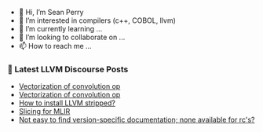 - 👋 Hi, I’m Sean Perry
- 👀 I’m interested in compilers (c++, COBOL, llvm)
- 🌱 I’m currently learning ...
- 💞️ I’m looking to collaborate on ...
- 📫 How to reach me ...

<!---
s66perry/s66perry is a ✨ special ✨ repository because its `README.md` (this file) appears on your GitHub profile.
You can click the Preview link to take a look at your changes.
--->
### 📕 Latest LLVM Discourse Posts

<!-- DISCOURSE-LLVM:START -->
- [Vectorization of convolution op](https://discourse.llvm.org/t/vectorization-of-convolution-op/60458/2)
- [Vectorization of convolution op](https://discourse.llvm.org/t/vectorization-of-convolution-op/60458/1)
- [How to install LLVM stripped?](https://discourse.llvm.org/t/how-to-install-llvm-stripped/60457/1)
- [Slicing for MLIR](https://discourse.llvm.org/t/slicing-for-mlir/60455/1)
- [Not easy to find version-specific documentation; none available for rc&#39;s?](https://discourse.llvm.org/t/not-easy-to-find-version-specific-documentation-none-available-for-rcs/60454/1)
<!-- DISCOURSE-LLVM:END -->
